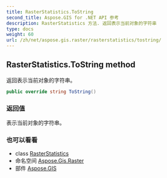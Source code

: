 ```yaml
---
title: RasterStatistics.ToString
second_title: Aspose.GIS for .NET API 参考
description: RasterStatistics 方法. 返回表示当前对象的字符串
type: docs
weight: 60
url: /zh/net/aspose.gis.raster/rasterstatistics/tostring/
---
```

## RasterStatistics.ToString method

返回表示当前对象的字符串。

```csharp
public override string ToString()
```

### 返回值

表示当前对象的字符串。

### 也可以看看

* class [RasterStatistics](../)
* 命名空间 [Aspose.Gis.Raster](../../rasterstatistics/)
* 部件 [Aspose.GIS](../../../)


